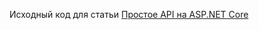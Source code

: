 Исходный код для статьи [Простое API на ASP.NET Core](https://telegra.ph/Prostoe-API-na-ASPNET-Core-05-05)
